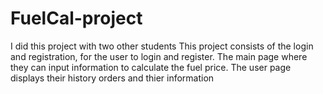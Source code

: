 # FuelCal-project
I did this project with two other students
This project consists of the login and registration, for the user to login and register.
The main page where they can input information to calculate the fuel price.
The user page displays their history orders and thier information
